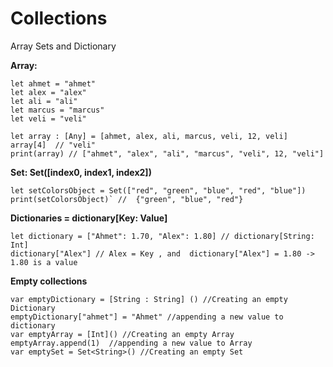 # Collections
Array Sets and Dictionary 


**Array:**

```
let ahmet = "ahmet"
let alex = "alex"
let ali = "ali"
let marcus = "marcus"
let veli = "veli"

let array : [Any] = [ahmet, alex, ali, marcus, veli, 12, veli]
array[4]  // "veli"
print(array) // ["ahmet", "alex", "ali", "marcus", "veli", 12, "veli"]
```
 

**Set: Set([index0, index1, index2])**
```
let setColorsObject = Set(["red", "green", "blue", "red", "blue"])
print(setColorsObject)` //  {"green", "blue", "red"}
```

**Dictionaries = dictionary[Key: Value]**
```
let dictionary = ["Ahmet": 1.70, "Alex": 1.80] // dictionary[String: Int]
dictionary["Alex"] // Alex = Key , and  dictionary["Alex"] = 1.80 -> 1.80 is a value
```

**Empty collections**
```
var emptyDictionary = [String : String] () //Creating an empty Dictionary
emptyDictionary["ahmet"] = "Ahmet" //appending a new value to dictionary
var emptyArray = [Int]() //Creating an empty Array
emptyArray.append(1)  //appending a new value to Array
var emptySet = Set<String>() //Creating an empty Set
```
